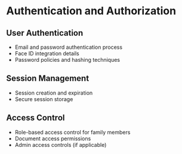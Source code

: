 # Authentication and Authorization

## User Authentication
- Email and password authentication process
- Face ID integration details
- Password policies and hashing techniques

## Session Management
- Session creation and expiration
- Secure session storage

## Access Control
- Role-based access control for family members
- Document access permissions
- Admin access controls (if applicable)
